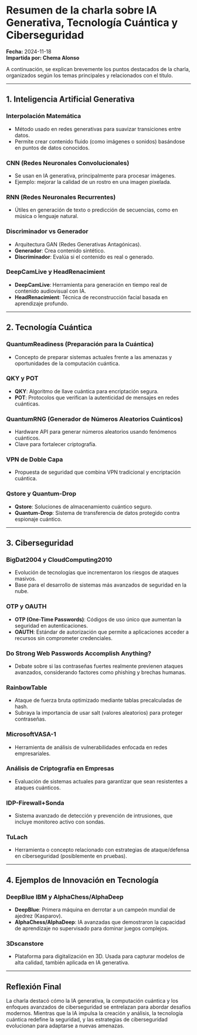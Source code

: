 # Resumen de la charla sobre IA Generativa, Tecnología Cuántica y Ciberseguridad 

**Fecha:** 2024-11-18  
**Impartida por: Chema Alonso** 

A continuación, se explican brevemente los puntos destacados de la charla, organizados según los temas principales y relacionados con el título.

---

## 1. **Inteligencia Artificial Generativa**  
### Interpolación Matemática  
- Método usado en redes generativas para suavizar transiciones entre datos.  
- Permite crear contenido fluido (como imágenes o sonidos) basándose en puntos de datos conocidos.

### CNN (Redes Neuronales Convolucionales)  
- Se usan en IA generativa, principalmente para procesar imágenes.  
- Ejemplo: mejorar la calidad de un rostro en una imagen pixelada.  

### RNN (Redes Neuronales Recurrentes)  
- Útiles en generación de texto o predicción de secuencias, como en música o lenguaje natural.  

### Discriminador vs Generador  
- Arquitectura GAN (Redes Generativas Antagónicas).  
- **Generador**: Crea contenido sintético.  
- **Discriminador**: Evalúa si el contenido es real o generado.  

### DeepCamLive y HeadRenacimient  
- **DeepCamLive**: Herramienta para generación en tiempo real de contenido audiovisual con IA.  
- **HeadRenacimient**: Técnica de reconstrucción facial basada en aprendizaje profundo.  

---

## 2. **Tecnología Cuántica**  
### QuantumReadiness (Preparación para la Cuántica)  
- Concepto de preparar sistemas actuales frente a las amenazas y oportunidades de la computación cuántica.  

### QKY y POT  
- **QKY**: Algoritmo de llave cuántica para encriptación segura.  
- **POT**: Protocolos que verifican la autenticidad de mensajes en redes cuánticas.  

### QuantumRNG (Generador de Números Aleatorios Cuánticos)  
- Hardware API para generar números aleatorios usando fenómenos cuánticos.  
- Clave para fortalecer criptografía.  

### VPN de Doble Capa  
- Propuesta de seguridad que combina VPN tradicional y encriptación cuántica.  

### Qstore y Quantum-Drop  
- **Qstore**: Soluciones de almacenamiento cuántico seguro.  
- **Quantum-Drop**: Sistema de transferencia de datos protegido contra espionaje cuántico.  

---

## 3. **Ciberseguridad**  
### BigDat2004 y CloudComputing2010  
- Evolución de tecnologías que incrementaron los riesgos de ataques masivos.  
- Base para el desarrollo de sistemas más avanzados de seguridad en la nube.  

### OTP y OAUTH  
- **OTP (One-Time Passwords)**: Códigos de uso único que aumentan la seguridad en autenticaciones.  
- **OAUTH**: Estándar de autorización que permite a aplicaciones acceder a recursos sin comprometer credenciales.  

### Do Strong Web Passwords Accomplish Anything?  
- Debate sobre si las contraseñas fuertes realmente previenen ataques avanzados, considerando factores como phishing y brechas humanas.  

### RainbowTable  
- Ataque de fuerza bruta optimizado mediante tablas precalculadas de hash.  
- Subraya la importancia de usar salt (valores aleatorios) para proteger contraseñas.  

### MicrosoftVASA-1  
- Herramienta de análisis de vulnerabilidades enfocada en redes empresariales.  

### Análisis de Criptografía en Empresas  
- Evaluación de sistemas actuales para garantizar que sean resistentes a ataques cuánticos.  

### IDP-Firewall+Sonda  
- Sistema avanzado de detección y prevención de intrusiones, que incluye monitoreo activo con sondas.  

### TuLach  
- Herramienta o concepto relacionado con estrategias de ataque/defensa en ciberseguridad (posiblemente en pruebas).  

---

## 4. **Ejemplos de Innovación en Tecnología**  
### DeepBlue IBM y AlphaChess/AlphaDeep  
- **DeepBlue**: Primera máquina en derrotar a un campeón mundial de ajedrez (Kasparov).  
- **AlphaChess/AlphaDeep**: IA avanzadas que demostraron la capacidad de aprendizaje no supervisado para dominar juegos complejos.  

### 3Dscanstore  
- Plataforma para digitalización en 3D. Usada para capturar modelos de alta calidad, también aplicada en IA generativa.  

---

## Reflexión Final  
La charla destacó cómo la IA generativa, la computación cuántica y los enfoques avanzados de ciberseguridad se entrelazan para abordar desafíos modernos. Mientras que la IA impulsa la creación y análisis, la tecnología cuántica redefine la seguridad, y las estrategias de ciberseguridad evolucionan para adaptarse a nuevas amenazas.

